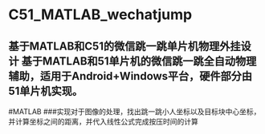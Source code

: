 # C51_MATLAB_wechatjump
基于MATLAB和C51的微信跳一跳单片机物理外挂设计
基于MATLAB和51单片机的微信跳一跳全自动物理辅助，适用于Android+Windows平台，硬件部分由51单片机实现。
------
#MATLAB
###实现对于图像的处理，找出跳一跳小人坐标以及目标块中心坐标，并计算坐标之间的距离，并代入线性公式完成按压时间的计算
